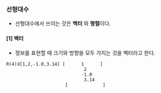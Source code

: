 ### 선형대수
- 선형대수에서 쓰이는 것은 **백터** 와 **행렬**이다.   

#### [1] 벡터
- 정보를 표현할 때 크기와 방향을 모두 가지는 것을 벡터라고 한다.  
```
R(4)∋[1,2,-1.0,3.14] [      1      ]
                             2
                            -1.0
                             3.14
                      [             ]                  
 ```
